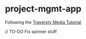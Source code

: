 # project-mgmt-app

Following the [Traversty Media Tutorial](https://www.youtube.com/watch?v=BcLNfwF04Kw&t=13s)

// TO-DO
Fix spinner stuff
